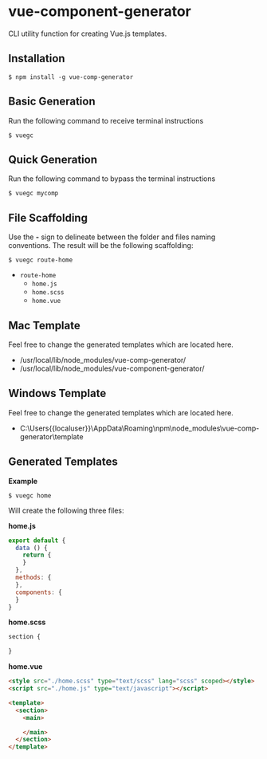 # vue-component-generator
CLI utility function for creating Vue.js templates.

## Installation

```console
$ npm install -g vue-comp-generator
```

## Basic Generation

Run the following command to receive terminal instructions

```console
$ vuegc
```

## Quick Generation

Run the following command to bypass the terminal instructions

```console
$ vuegc mycomp
```

## File Scaffolding

Use the **-** sign to delineate between the folder and files naming conventions. The result will be the following scaffolding:

```console
$ vuegc route-home
```

* ```route-home```
    * ```home.js```
    * ```home.scss```
    * ```home.vue```

## Mac Template

Feel free to change the generated templates which are located here.

* /usr/local/lib/node_modules/vue-comp-generator/
* /usr/local/lib/node_modules/vue-component-generator/

## Windows Template

Feel free to change the generated templates which are located here.

* C:\Users\{{localuser}}\AppData\Roaming\npm\node_modules\vue-comp-generator\template

## Generated Templates

**Example**

```console
$ vuegc home
```

Will create the following three files:

**home.js**
```javascript
export default {
  data () {
    return {
    }
  },
  methods: {
  },
  components: {
  }
}
```

**home.scss**
```scss
section {

}
```

**home.vue**
```html
<style src="./home.scss" type="text/scss" lang="scss" scoped></style>
<script src="./home.js" type="text/javascript"></script>

<template>
  <section>
    <main>

    </main>
  </section>
</template>
```